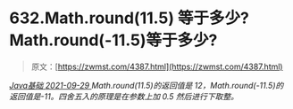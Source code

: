 <!--yml
category: 未分类
date: 0001-01-01 00:00:00
-->

# 632.Math.round(11.5) 等于多少? Math.round(-11.5)等于多少?

> 原文：[https://zwmst.com/4387.html](https://zwmst.com/4387.html)

   [ *Java基础* ](https://zwmst.com/java%e5%9f%ba%e7%a1%80)*[ <time datetime="2021-09-30T00:17:13+08:00"> 2021-09-29 </time> ](https://zwmst.com/4387.html)  Math.round(11.5)的返回值是 12，Math.round(-11.5)的返回值是-11。四舍五入的原理是在参数上加 0.5 然后进行下取整。*